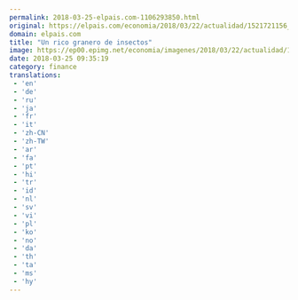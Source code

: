 ```yaml
---
permalink: 2018-03-25-elpais.com-1106293850.html
original: https://elpais.com/economia/2018/03/22/actualidad/1521721156_040243.html#?ref=rss&format=simple&link=link
domain: elpais.com
title: "Un rico granero de insectos"
image: https://ep00.epimg.net/economia/imagenes/2018/03/22/actualidad/1521721156_040243_1521721443_rrss_normal.jpg
date: 2018-03-25 09:35:19
category: finance
translations: 
 - 'en'
 - 'de'
 - 'ru'
 - 'ja'
 - 'fr'
 - 'it'
 - 'zh-CN'
 - 'zh-TW'
 - 'ar'
 - 'fa'
 - 'pt'
 - 'hi'
 - 'tr'
 - 'id'
 - 'nl'
 - 'sv'
 - 'vi'
 - 'pl'
 - 'ko'
 - 'no'
 - 'da'
 - 'th'
 - 'ta'
 - 'ms'
 - 'hy'
---
```


